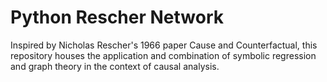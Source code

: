 # Python Rescher Network

Inspired by Nicholas Rescher's 1966 paper Cause and Counterfactual, this repository houses the application and combination of symbolic regression and graph theory in the context of causal analysis. 
